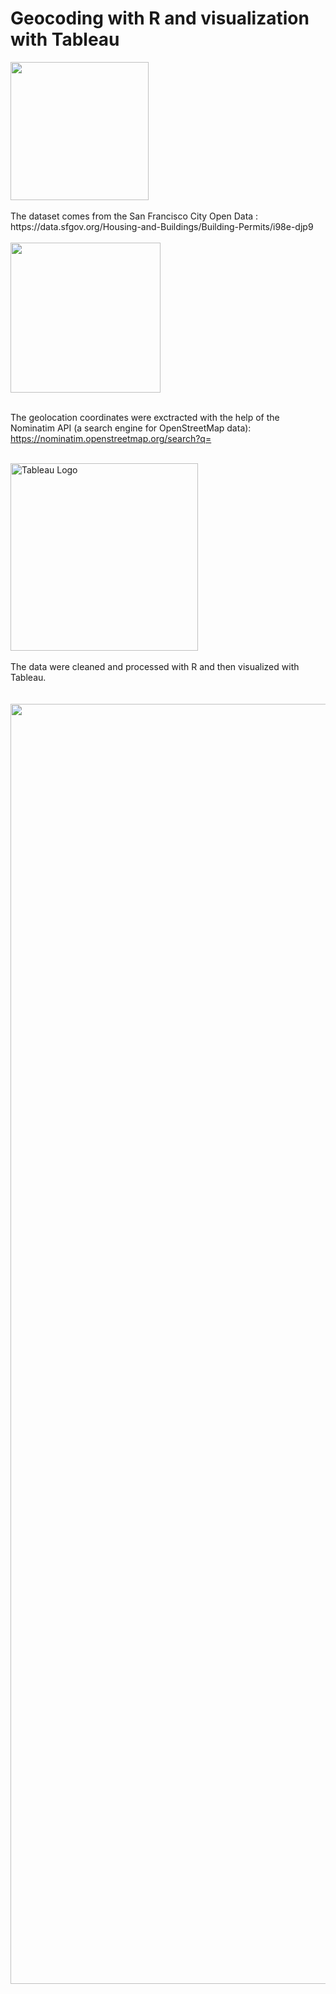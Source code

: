 # Geocoding with R and visualization with Tableau 

<img width="221" alt="" src="https://github.com/ZofiaQlt/geocoding_r_tableau/assets/67431758/b616defa-9e52-45b4-9944-8c8d9ea8d223">

<br>
<br>
The dataset comes from the San Francisco City Open Data :
<br>
https://data.sfgov.org/Housing-and-Buildings/Building-Permits/i98e-djp9
<br>
<br>
<img width="240" alt="" src="https://github.com/ZofiaQlt/geocoding_r_tableau/assets/67431758/a9d2d66f-a1be-486f-8990-5d867e4e2b8f">
<br>
<br>

The geolocation coordinates were exctracted with the help of the Nominatim API (a search engine for OpenStreetMap data): 
<br>
https://nominatim.openstreetmap.org/search?q=
<br>
<br>

<img width="300" alt="Tableau Logo" src="https://github.com/ZofiaQlt/geocoding_r_tableau/assets/67431758/1cf7a25a-7db8-410f-a8ad-934cf9466989">
<br>
<br>
The data were cleaned and processed with R and then visualized with Tableau.
<br>
<br>
<br>
<img width="2048" alt="" src="https://github.com/ZofiaQlt/geocoding_r_tableau/assets/67431758/e3508e21-9341-407b-8609-1058d34e7e31">

